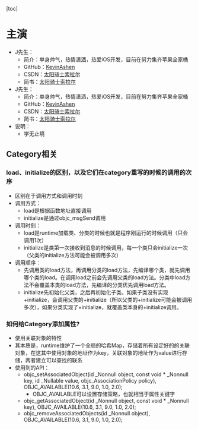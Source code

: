 [toc]

# 主演

- J先生：
  - 简介：单身帅气，热情潇洒，热爱iOS开发，目前在努力集齐苹果全家桶
  - GitHub：[KevinAshen](https://github.com/KevinAshen)
  - CSDN：[太阳骑士索拉尔](https://blog.csdn.net/KevinAshen)
  - 简书：[太阳骑士索拉尔](https://www.jianshu.com/u/0de1c21e79ca)
- J先生：
  - 简介：单身帅气，热情潇洒，热爱iOS开发，目前在努力集齐苹果全家桶
  - GitHub：[KevinAshen](https://github.com/KevinAshen)
  - CSDN：[太阳骑士索拉尔](https://blog.csdn.net/KevinAshen)
  - 简书：[太阳骑士索拉尔](https://www.jianshu.com/u/0de1c21e79ca)
- 说明：
	- 学无止境

## Category相关

### load、initialize的区别，以及它们在category重写的时候的调用的次序

- 区别在于调用方式和调用时刻
- 调用方式：
  - load是根据函数地址直接调用
  - initialize是通过objc_msgSend调用
- 调用时刻：
  - load是runtime加载类、分类的时候也就是程序刚运行的时候调用（只会调用1次）
  - initialize是类第一次接收到消息的时候调用，每一个类只会initialize一次（父类的initialize方法可能会被调用多次）
- 调用顺序：
  - 先调用类的load方法，再调用分类的load方法，先编译哪个类，就先调用哪个类的load。在调用load之前会先调用父类的load方法。分类中load方法不会覆盖本类的load方法，先编译的分类优先调用load方法。
  - initialize先初始化父类，之后再初始化子类。如果子类没有实现+initialize，会调用父类的+initialize（所以父类的+initialize可能会被调用多次），如果分类实现了+initialize，就覆盖类本身的+initialize调用。

### 如何给Category添加属性?

- 使用关联对象的特性
- 其本质是，runtime维护了一个全局的哈希Map，存储着所有设定好的的关联对象，在这其中使用对象的地址作为key，关联对象的地址作为value进行存储，两者建立可以查找的联系
- 使用到的API：
  - objc_setAssociatedObject(id _Nonnull object, const void * _Nonnull key, id _Nullable value, objc_AssociationPolicy policy), OBJC_AVAILABLE(10.6, 3.1, 9.0, 1.0, 2.0);
    - OBJC_AVAILABLE可以设置存储策略，也就相当于属性关键字
  - objc_getAssociatedObject(id _Nonnull object, const void * _Nonnull key), OBJC_AVAILABLE(10.6, 3.1, 9.0, 1.0, 2.0);
  - objc_removeAssociatedObjects(id _Nonnull object), OBJC_AVAILABLE(10.6, 3.1, 9.0, 1.0, 2.0);